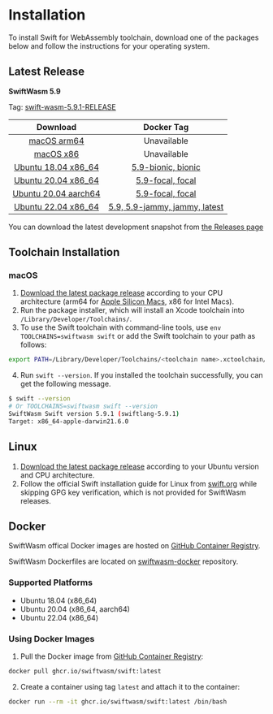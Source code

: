 # Installation

To install Swift for WebAssembly toolchain, download one of the packages below and follow the instructions for your operating system.

## Latest Release

**SwiftWasm 5.9**

Tag: [swift-wasm-5.9.1-RELEASE](https://github.com/swiftwasm/swift/releases/tag/swift-wasm-5.9.1-RELEASE)

| Download | Docker Tag |
|:------------------:|:----------:|
| [macOS arm64](https://github.com/swiftwasm/swift/releases/download/swift-wasm-5.9.1-RELEASE/swift-wasm-5.9.1-RELEASE-macos_arm64.pkg) | Unavailable |
| [macOS x86](https://github.com/swiftwasm/swift/releases/download/swift-wasm-5.9.1-RELEASE/swift-wasm-5.9.1-RELEASE-macos_x86_64.pkg) | Unavailable |
| [Ubuntu 18.04 x86_64](https://github.com/swiftwasm/swift/releases/download/swift-wasm-5.9.1-RELEASE/swift-wasm-5.9.1-RELEASE-ubuntu18.04_x86_64.tar.gz) | [5.9-bionic, bionic](https://github.com/orgs/swiftwasm/packages/container/package/swift) |
| [Ubuntu 20.04 x86_64](https://github.com/swiftwasm/swift/releases/download/swift-wasm-5.9.1-RELEASE/swift-wasm-5.9.1-RELEASE-ubuntu20.04_x86_64.tar.gz) | [5.9-focal, focal](https://github.com/orgs/swiftwasm/packages/container/package/swift) |
| [Ubuntu 20.04 aarch64](https://github.com/swiftwasm/swift/releases/download/swift-wasm-5.9.1-RELEASE/swift-wasm-5.9.1-RELEASE-ubuntu20.04_aarch64.tar.gz) | [5.9-focal, focal](https://github.com/orgs/swiftwasm/packages/container/package/swift) |
| [Ubuntu 22.04 x86_64](https://github.com/swiftwasm/swift/releases/download/swift-wasm-5.9.1-RELEASE/swift-wasm-5.9.1-RELEASE-ubuntu22.04_x86_64.tar.gz) | [5.9, 5.9-jammy, jammy, latest](https://github.com/orgs/swiftwasm/packages/container/package/swift) |


You can download the latest development snapshot from [the Releases page](https://github.com/swiftwasm/swift/releases)

## Toolchain Installation

### macOS

1. [Download the latest package release](#latest-release) according to your CPU architecture (arm64 for [Apple Silicon Macs](https://support.apple.com/en-us/HT211814), x86 for Intel Macs).
2. Run the package installer, which will install an Xcode toolchain into `/Library/Developer/Toolchains/`.
3. To use the Swift toolchain with command-line tools, use `env TOOLCHAINS=swiftwasm swift` or add the Swift toolchain to your path as follows:

```bash
export PATH=/Library/Developer/Toolchains/<toolchain name>.xctoolchain/usr/bin:"${PATH}"
```

4. Run `swift --version`. If you installed the toolchain successfully, you can get the following message.

```bash
$ swift --version
# Or TOOLCHAINS=swiftwasm swift --version
SwiftWasm Swift version 5.9.1 (swiftlang-5.9.1)
Target: x86_64-apple-darwin21.6.0
```

## Linux

1. [Download the latest package release](#latest-release) according to your Ubuntu version and CPU architecture.
2. Follow the official Swift installation guide for Linux from [swift.org](https://www.swift.org/install/linux/#installation-via-tarball) while skipping GPG key verification, which is not provided for SwiftWasm releases.

<!--- TODO: Update the link and uncomment after releasing 5.9.2
## Experimental: Swift SDK

SwiftWasm provides [Swift SDK](https://github.com/apple/swift-evolution/blob/main/proposals/0387-cross-compilation-destinations.md)s for WebAssembly. You can use the Swift SDK to cross-compile Swift packages for WebAssembly without installing the whole toolchain.

To use the Swift SDK, you need to install the official Swift toolchain 5.9 or later. Then, you can install the Swift SDK using the following command:

```bash
$ swift experimental-sdk install https://github.com/swiftwasm/swift/releases/download/swift-wasm-5.9-SNAPSHOT-2024-03-02-a/swift-wasm-5.9-SNAPSHOT-2024-03-02-a-macos_arm64.artifactbundle.zip
```

After installing the Swift SDK, you can see the installed SDKs using the following command:

```bash
$ swift experimental-sdk list
<SDK name>
...
```

You can use the installed SDKs to cross-compile Swift packages for WebAssembly using the following command:

```bash
$ swift build --experimental-swift-sdk <SDK name>
```

-->

## Docker

SwiftWasm offical Docker images are hosted on [GitHub Container Registry](https://github.com/orgs/swiftwasm/packages/container/package/swift).

SwiftWasm Dockerfiles are located on [swiftwasm-docker](https://github.com/swiftwasm/swiftwasm-docker) repository.

### Supported Platforms

- Ubuntu 18.04 (x86_64)
- Ubuntu 20.04 (x86_64, aarch64)
- Ubuntu 22.04 (x86_64)

### Using Docker Images

1. Pull the Docker image from [GitHub Container Registry](https://github.com/orgs/swiftwasm/packages/container/package/swift):

```bash
docker pull ghcr.io/swiftwasm/swift:latest
```

2. Create a container using tag `latest` and attach it to the container:

```bash
docker run --rm -it ghcr.io/swiftwasm/swift:latest /bin/bash
```
